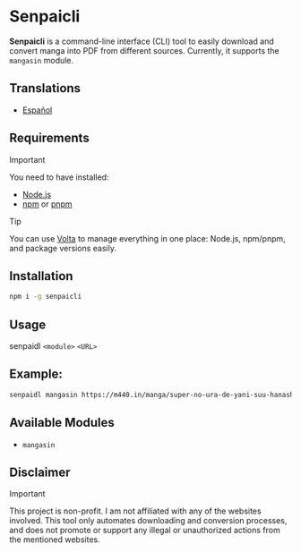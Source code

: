 # Senpaicli

**Senpaicli** is a command-line interface (CLI) tool to easily download and convert manga into PDF from different sources. Currently, it supports the `mangasin` module.

## Translations
- [Español](./docs/README.es.md)

## Requirements

> [!IMPORTANT]
> You need to have installed:
> - [Node.js](https://nodejs.org/)
> - [npm](https://www.npmjs.com/) or [pnpm](https://pnpm.io/)

> [!TIP]
You can use [Volta](https://volta.sh/) to manage everything in one place: Node.js, npm/pnpm, and package versions easily.

## Installation
```bash
npm i -g senpaicli
```

## Usage
senpaidl `<module>` `<URL>`

## Example:
```bash
senpaidl mangasin https://m440.in/manga/super-no-ura-de-yani-suu-hanashi/1-ea0z4/1
```

## Available Modules
- `mangasin`

## Disclaimer
> [!IMPORTANT]
> This project is non-profit.
> I am not affiliated with any of the websites involved.
> This tool only automates downloading and conversion processes, and does not promote or support any illegal or unauthorized actions from the mentioned websites.
